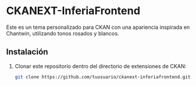 # CKANEXT-InferiaFrontend
Este es un tema personalizado para CKAN con una apariencia inspirada en Chantwin, utilizando tonos rosados y blancos.

## Instalación
1. Clonar este repositorio dentro del directorio de extensiones de CKAN:
   ```bash
   git clone https://github.com/tuusuario/ckanext-inferiafrontend.git /usr/lib/ckan/default/src/ckanext-inferiafrontend
